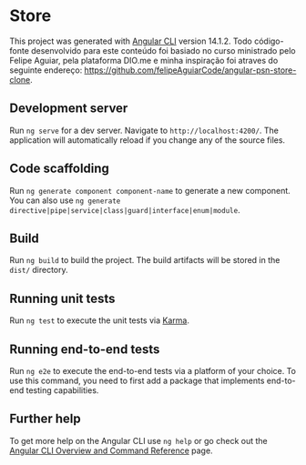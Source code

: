 # Store

This project was generated with [Angular CLI](https://github.com/angular/angular-cli) version 14.1.2.
Todo código-fonte desenvolvido para este conteúdo foi basiado no curso ministrado pelo Felipe Aguiar, pela plataforma DIO.me e minha inspiração foi atraves do seguinte endereço:
https://github.com/felipeAguiarCode/angular-psn-store-clone.

## Development server

Run `ng serve` for a dev server. Navigate to `http://localhost:4200/`. The application will automatically reload if you change any of the source files.

## Code scaffolding

Run `ng generate component component-name` to generate a new component. You can also use `ng generate directive|pipe|service|class|guard|interface|enum|module`.

## Build

Run `ng build` to build the project. The build artifacts will be stored in the `dist/` directory.

## Running unit tests

Run `ng test` to execute the unit tests via [Karma](https://karma-runner.github.io).

## Running end-to-end tests

Run `ng e2e` to execute the end-to-end tests via a platform of your choice. To use this command, you need to first add a package that implements end-to-end testing capabilities.

## Further help

To get more help on the Angular CLI use `ng help` or go check out the [Angular CLI Overview and Command Reference](https://angular.io/cli) page.
